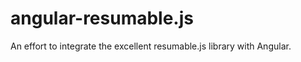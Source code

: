 angular-resumable.js
====================

An effort to integrate the excellent resumable.js library with Angular.
